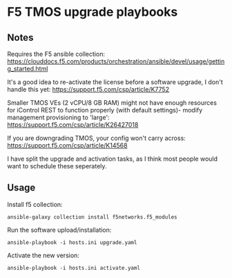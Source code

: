 # F5 TMOS upgrade playbooks 

## Notes 

Requires the F5 ansible collection:
https://clouddocs.f5.com/products/orchestration/ansible/devel/usage/getting_started.html

It's a good idea to re-activate the license before a software upgrade, I don't handle this yet:
https://support.f5.com/csp/article/K7752

Smaller TMOS VEs (2 vCPU/8 GB RAM) might not have enough resources for iControl REST to function properly (with default settings)- modify management provisioning to 'large':
https://support.f5.com/csp/article/K26427018

If you are downgrading TMOS, your config won't carry across:
https://support.f5.com/csp/article/K14568

I have split the upgrade and activation tasks, as I think most people would want to schedule these seperately.

## Usage

Install f5 collection:  

`ansible-galaxy collection install f5networks.f5_modules`

Run the software upload/installation:  

`ansible-playbook -i hosts.ini upgrade.yaml`

Activate the new version:  

`ansible-playbook -i hosts.ini activate.yaml`

